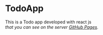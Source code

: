 # TodoApp

 This is a Todo app developed with react js  <br>
_that you can see on the server [GitHub Pages](https://maryamqasemi2022.github.io/TodoApp/)._
